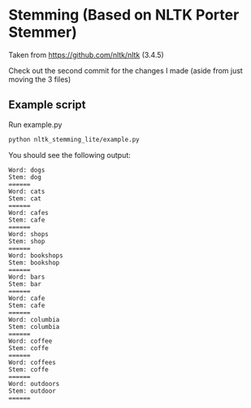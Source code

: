 # Stemming (Based on NLTK Porter Stemmer)

Taken from https://github.com/nltk/nltk (3.4.5)

Check out the second commit for the changes I made (aside from just moving the 3 files)

## Example script

Run example.py


```bash
python nltk_stemming_lite/example.py
```

You should see the following output:

```
Word: dogs
Stem: dog
======
Word: cats
Stem: cat
======
Word: cafes
Stem: cafe
======
Word: shops
Stem: shop
======
Word: bookshops
Stem: bookshop
======
Word: bars
Stem: bar
======
Word: cafe
Stem: cafe
======
Word: columbia
Stem: columbia
======
Word: coffee
Stem: coffe
======
Word: coffees
Stem: coffe
======
Word: outdoors
Stem: outdoor
======
```